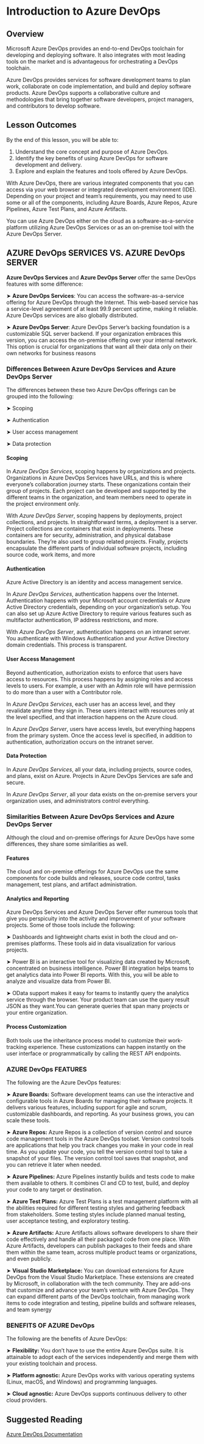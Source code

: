 # Introduction to Azure DevOps

## Overview

Microsoft Azure DevOps provides an end-to-end DevOps toolchain for developing and deploying software. It also integrates with most leading tools on the market and is advantageous for orchestrating a DevOps toolchain. 

Azure DevOps provides services for software development teams to plan work, collaborate on code implementation, and build and deploy software products. Azure DevOps supports a collaborative culture and methodologies that bring together software developers, project managers, and contributors to develop software.

## Lesson Outcomes

By the end of this lesson, you will be able to:

1. Understand the core concept and purpose of Azure DevOps.
3. Identify the key benefits of using Azure DevOps for software development and delivery.
4. Explore and explain the features and tools offered by Azure DevOps.


With Azure DevOps, there are various integrated components that you can access via your web browser or integrated development environment (IDE). Depending on your project and team’s requirements, you may need to use some or all of the components, including Azure Boards, Azure Repos, Azure Pipelines, Azure Test Plans, and Azure Artifacts.

You can use Azure DevOps either on the cloud as a software-as-a-service platform utilizing Azure DevOps Services or as an on-premise tool with the Azure DevOps Server.

## AZURE DevOps SERVICES VS. AZURE DevOps SERVER

**Azure DevOps Services** and **Azure DevOps Server** offer the same DevOps features with some difference:

➤ **Azure DevOps Services**: You can access the software-as-a-service offering for Azure DevOps through the Internet. This web-based service has a service-level agreement of at least 99.9 percent uptime, making it reliable. Azure DevOps services are also globally distributed.

➤ **Azure DevOps Server**: Azure DevOps Server’s backing foundation is a customizable SQL server backend. If your organization embraces this version, you can access the on-premise offering over your internal network. This option is crucial for organizations that want all their data only on their own networks for business reasons

### Differences Between Azure DevOps Services and Azure DevOps Server

The differences between these two Azure DevOps offerings can be grouped into the following:

➤ Scoping

➤ Authentication

➤ User access management

➤ Data protection

#### Scoping

In _Azure DevOps Services_, scoping happens by organizations and projects. Organizations in Azure DevOps Services have URLs, and this is where everyone’s collaboration journey starts. These organizations contain their group of projects. Each project can be developed and supported by the different teams in the organization, and team members need to operate in the project environment only.

With _Azure DevOps Server_, scoping happens by deployments, project collections, and projects. In straightforward terms, a deployment is a server. Project collections are containers that exist in deployments. These containers are for security, administration, and physical database boundaries. They’re also used to group related projects. Finally, projects encapsulate the different parts of individual software projects, including source code, work items, and more

#### Authentication
Azure Active Directory is an identity and access management service.

In _Azure DevOps Services_, authentication happens over the Internet. Authentication happens with your Microsoft account credentials or Azure Active Directory credentials, depending on your organization’s setup. You can also set up Azure Active Directory to require various features such as multifactor authentication, IP address restrictions, and more.

With _Azure DevOps Server_, authentication happens on an intranet server. You authenticate with Windows Authentication and your Active Directory domain credentials. This process is transparent.

#### User Access Management
Beyond authentication, authorization exists to enforce that users have access to resources. This process happens by assigning roles and access levels to users. For example, a user with an Admin role will have permission to do more than a user with a Contributor role.

In _Azure DevOps Services_, each user has an access level, and they revalidate anytime they sign in. These users interact with resources only at the level specified, and that interaction happens on the Azure cloud.

In _Azure DevOps Server_, users have access levels, but everything happens from the primary system. Once the access level is specified, in addition to authentication, authorization occurs on the intranet server.

#### Data Protection
In _Azure DevOps Services_, all your data, including projects, source codes, and plans, exist on Azure. Projects in Azure DevOps Services are safe and secure.

In _Azure DevOps Server_, all your data exists on the on-premise servers your organization uses, and administrators control everything.

### Similarities Between Azure DevOps Services and Azure DevOps Server

Although the cloud and on-premise offerings for Azure DevOps have some differences, they share some similarities as well.

#### Features

The cloud and on-premise offerings for Azure DevOps use the same components for code builds and releases, source code control, tasks management, test plans, and artifact administration.

#### Analytics and Reporting
Azure DevOps Services and Azure DevOps Server offer numerous tools that give you perspicuity into the activity and improvement of your software projects. Some of those tools include the following:

➤ Dashboards and lightweight charts exist in both the cloud and on-premises platforms. These tools aid in data visualization for various projects.

➤ Power BI is an interactive tool for visualizing data created by Microsoft, concentrated on business intelligence. Power BI integration helps teams to get analytics data into Power BI reports. With this, you will be able to analyze and visualize data from Power BI.

➤ OData support makes it easy for teams to instantly query the analytics service through the browser. Your product team can use the query result JSON as they want.You can generate queries that span many projects or your entire organization.

#### Process Customization
Both tools use the inheritance process model to customize their work-tracking experience. These customizations can happen instantly on the user interface or programmatically by calling the REST API endpoints.

### AZURE DevOps FEATURES
The following are the Azure DevOps features:

➤ **Azure Boards:** Software development teams can use the interactive and configurable tools in Azure Boards for managing their software projects. It delivers various features, including support for agile and scrum, customizable dashboards, and reporting. As your business grows, you can scale these tools.

➤ **Azure Repos:** Azure Repos is a collection of version control and source code management tools in the Azure DevOps toolset. Version control tools are applications that help you track changes you make in your code in real time. As you update your code, you tell the version control tool to take a snapshot of your files. The version control tool saves that snapshot, and you can retrieve it later when needed.

➤ **Azure Pipelines:** Azure Pipelines instantly builds and tests code to make them available to others. It combines CI and CD to test, build, and deploy your code to any target or destination.

➤ **Azure Test Plans:** Azure Test Plans is a test management platform with all the abilities required for different testing styles and gathering feedback from stakeholders. Some testing styles include planned manual testing, user acceptance testing, and exploratory testing.

➤ **Azure Artifacts:** Azure Artifacts allows software developers to share their code effectively and handle all their packaged code from one place. With Azure Artifacts, developers can publish packages to their feeds and share them within the same team, across multiple product teams or organizations, and even publicly.

➤ **Visual Studio Marketplace:** You can download extensions for Azure DevOps from the Visual Studio Marketplace. These extensions are created by Microsoft, in collaboration with the tech community. They are add-ons that customize and advance your team’s venture with Azure DevOps. They can expand different parts of the DevOps toolchain, from managing work items to code integration and testing, pipeline builds and software releases, and team synergy

### BENEFITS OF AZURE DevOps
The following are the benefits of Azure DevOps:

➤ **Flexibility:** You don’t have to use the entire Azure DevOps suite. It is attainable to adopt each of the services independently and merge them with your existing toolchain and process.

➤ **Platform agnostic:** Azure DevOps works with various operating systems (Linux, macOS, and Windows) and programming languages.

➤ **Cloud agnostic:** Azure DevOps supports continuous delivery to other cloud providers.


## Suggested Reading
[Azure DevOps Documentation](https://learn.microsoft.com/en-us/azure/devops/user-guide/what-is-azure-devops?view=azure-devops&toc=/azure/devops/get-started/toc.json)
